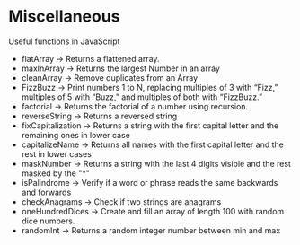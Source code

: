 # Miscellaneous
Useful functions in JavaScript
- flatArray -> Returns a flattened array.
- maxInArray -> Returns the largest Number in an array 
- cleanArray -> Remove duplicates from an Array
- FizzBuzz -> Print numbers 1 to N, replacing multiples of 3 with “Fizz,” multiples of 5 with “Buzz,” and multiples of both with “FizzBuzz.”
- factorial -> Returns the factorial of a number using recursion.
- reverseString -> Returns a reversed string
- fixCapitalization -> Returns a string with the first capital letter and the remaining ones in lower case
- capitalizeName -> Returns all names with the first capital letter and the rest in lower cases
- maskNumber -> Returns a string with the last 4 digits visible and the rest masked by the "*"
- isPalindrome -> Verify if a word or phrase reads the same backwards and forwards
- checkAnagrams -> Check if two strings are anagrams
- oneHundredDices -> Create and fill an array of length 100 with random dice numbers.
- randomInt -> Returns a random integer number between min and max
